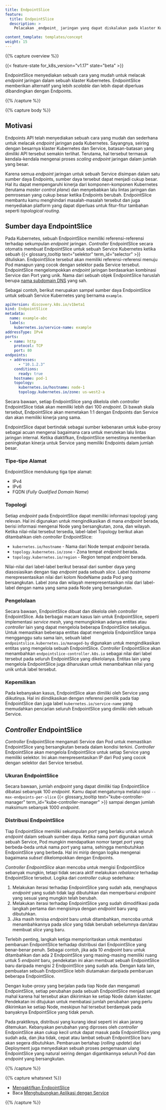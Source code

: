 ```yaml
---
title: EndpointSlice
feature:
  title: EndpointSlice
  description: >
    Pelacakan _endpoint_ jaringan yang dapat diskalakan pada klaster Kubernetes.

content_template: templates/concept
weight: 15
---
```


{{% capture overview %}}

{{< feature-state for_k8s_version="v1.17" state="beta" >}}

EndpointSlice menyediakan sebuah cara yang mudah untuk melacak _endpoint_
jaringan dalam sebuah klaster Kubernetes. EndpointSlice memberikan alternatif
yang lebih _scalable_ dan lebih dapat diperluas dibandingkan dengan Endpoints.

{{% /capture %}}

{{% capture body %}}

## Motivasi

Endpoints API telah menyediakan sebuah cara yang mudah dan sederhana untuk
melacak _endpoint_ jaringan pada Kubernetes. Sayangnya, seiring dengan besarnya
klaster Kubernetes dan Service, batasan-batasan yang dimiliki API tersebut
semakin terlihat. Terutama, hal tersebut termasuk kendala-kendala mengenai
proses _scaling_ _endpoint_ jaringan dalam jumlah yang besar.

Karena semua _endpoint_ jaringan untuk sebuah Service disimpan dalam satu sumber
daya Endpoints, sumber daya tersebut dapat menjadi cukup besar. Hal itu dapat
mempengaruhi kinerja dari komponen-komponen Kubernetes (terutama _master control
plane_) dan menyebabkan lalu lintas jaringan dan pemrosesan yang cukup besar
ketika Endpoints berubah. EndpointSlice membantu kamu menghindari
masalah-masalah tersebut dan juga menyediakan platform yang dapat diperluas
untuk fitur-fitur tambahan seperti _topological routing_.

## Sumber daya EndpointSlice

Pada Kubernetes, sebuah EndpointSlice memiliki referensi-referensi terhadap
sekumpulan _endpoint_ jaringan. _Controller_ EndpointSlice secara otomatis
membuat EndpointSlice untuk sebuah Service Kubernetes ketika sebuah
{{< glossary_tooltip text="selektor"
term_id="selector" >}} dituliskan. EndpointSlice tersebut akan memiliki referensi-referensi
menuju Pod manapun yang cocok dengan selektor pada Service tersebut. EndpointSlice
mengelompokkan _endpoint_ jaringan berdasarkan kombinasi Service dan Port yang unik.
Nama dari sebuah objek EndpointSlice haruslah berupa [nama subdomain DNS](/docs/concepts/overview/working-with-objects/names#dns-subdomain-names)
yang sah.

Sebagai contoh, berikut merupakan sampel sumber daya EndpointSlice untuk sebuah
Service Kubernetes yang bernama `example`.

```yaml
apiVersion: discovery.k8s.io/v1beta1
kind: EndpointSlice
metadata:
  name: example-abc
  labels:
    kubernetes.io/service-name: example
addressType: IPv4
ports:
  - name: http
    protocol: TCP
    port: 80
endpoints:
  - addresses:
      - "10.1.2.3"
    conditions:
      ready: true
    hostname: pod-1
    topology:
      kubernetes.io/hostname: node-1
      topology.kubernetes.io/zone: us-west2-a
```

Secara bawaan, setiap EndpointSlice yang dikelola oleh _controller_
EndpointSlice tidak akan memiliki lebih dari 100 _endpoint_. Di bawah skala
tersebut, EndpointSlice akan memetakan 1:1 dengan Endpoints dan Service dan akan
memiliki kinerja yang sama.

EndpointSlice dapat bertindak sebagai sumber kebenaran untuk kube-proxy sebagai
acuan mengenai bagaimana cara untuk merutekan lalu lintas jaringan internal.
Ketika diaktifkan, EndpointSlice semestinya memberikan peningkatan kinerja untuk
Service yang memiliki Endpoints dalam jumlah besar.

### Tipe-tipe Alamat

EndpointSlice mendukung tiga tipe alamat:

- IPv4
- IPv6
- FQDN (_Fully Qualified Domain Name_)

### Topologi

Setiap _endpoint_ pada EndpointSlice dapat memiliki informasi topologi yang
relevan. Hal ini digunakan untuk mengindikasikan di mana _endpoint_ berada,
berisi informasi mengenai Node yang bersangkutan, zona, dan wilayah. Ketika
nilai-nilai tersebut tersedia, label-label Topology berikut akan ditambahkan
oleh _controller_ EndpointSlice:

- `kubernetes.io/hostname` - Nama dari Node tempat _endpoint_ berada.
- `topology.kubernetes.io/zone` - Zona tempat _endpoint_ berada.
- `topology.kubernetes.io/region` - Region tempat _endpoint_ berada.

Nilai-nilai dari label-label berikut berasal dari sumber daya yang diasosiasikan
dengan tiap _endpoint_ pada sebuah _slice_. Label _hostname_ merepresentasikan
nilai dari kolom NodeName pada Pod yang bersangkutan. Label zona dan wilayah
merepresentasikan nilai dari label-label dengan nama yang sama pada Node yang
bersangkutan.

### Pengelolaan

Secara bawaan, EndpointSlice dibuat dan dikelola oleh _controller_
EndpointSlice. Ada berbagai macam kasus lain untuk EndpointSlice, seperti
implementasi _service mesh_, yang memungkinkan adanya entitas atau _controller_
lain yang dapat mengelola beberapa EndpointSlice sekaligus. Untuk memastikan
beberapa entitas dapat mengelola EndpointSlice tanpa mengganggu satu sama lain,
sebuah label `endpointslice.kubernetes.io/managed-by` digunakan untuk
mengindikasikan entitas yang mengelola sebuah EndpointSlice. _Controller_
EndpointSlice akan menambahkan `endpointslice-controller.k8s.io` sebagai nilai
dari label tersebut pada seluruh EndpointSlice yang dikelolanya. Entitas lain
yang mengelola EndpointSlice juga diharuskan untuk menambahkan nilai yang unik
untuk label tersebut.

### Kepemilikan

Pada kebanyakan kasus, EndpointSlice akan dimiliki oleh Service yang diikutinya.
Hal ini diindikasikan dengan referensi pemilik pada tiap EndpointSlice dan juga
label `kubernetes.io/service-name` yang memudahkan pencarian seluruh
EndpointSlice yang dimiliki oleh sebuah Service.

## _Controller_ EndpointSlice

_Controller_ EndpointSlice mengamati Service dan Pod untuk memastikan
EndpointSlice yang bersangkutan berada dalam kondisi terkini. _Controller_
EndpointSlice akan mengelola EndpointSlice untuk setiap Service yang memiliki
selektor. Ini akan merepresentasikan IP dari Pod yang cocok dengan selektor dari
Service tersebut.

### Ukuran EndpointSlice

Secara bawaan, jumlah _endpoint_ yang dapat dimiliki tiap EndpointSlice dibatasi
sebanyak 100 _endpoint_. Kamu dapat mengaturnya melalui opsi
`--max-endpoints-per-slice` {{< glossary_tooltip
text="kube-controller-manager" term_id="kube-controller-manager" >}} sampai dengan
jumlah maksimum sebanyak 1000 _endpoint_.

### Distribusi EndpointSlice

Tiap EndpointSlice memiliki sekumpulan _port_ yang berlaku untuk seluruh
_endpoint_ dalam sebuah sumber daya. Ketika nama _port_ digunakan untuk sebuah
Service, Pod mungkin mendapatkan nomor target _port_ yang berbeda-beda untuk
nama _port_ yang sama, sehingga membutuhkan EndpointSlice yang berbeda. Hal ini
mirip dengan logika mengenai bagaimana _subset_ dikelompokkan dengan Endpoints.

_Controller EndpointSlice_ akan mencoba untuk mengisi EndpointSlice sebanyak
mungkin, tetapi tidak secara aktif melakukan _rebalance_ terhadap EndpointSlice
tersebut. Logika dari _controller_ cukup sederhana:

1. Melakukan iterasi terhadap EndpointSlice yang sudah ada, menghapus _endpoint_
   yang sudah tidak lagi dibutuhkan dan memperbarui _endpoint_ yang sesuai yang
   mungkin telah berubah.
2. Melakukan iterasi terhadap EndpointSlice yang sudah dimodifikasi pada langkah
   pertama dan mengisinya dengan _endpoint_ baru yang dibutuhkan.
3. Jika masih tersisa _endpoint_ baru untuk ditambahkan, mencoba untuk
   menambahkannya pada _slice_ yang tidak berubah sebelumnya dan/atau membuat
   _slice_ yang baru.

Terlebih penting, langkah ketiga memprioritaskan untuk membatasi pembaruan
EndpointSlice terhadap distribusi dari EndpointSlice yang benar-benar penuh.
Sebagai contoh, jika ada 10 _endpoint_ baru untuk ditambahkan dan ada 2
EndpointSlice yang masing-masing memiliki ruang untuk 5 _endpoint_ baru,
pendekatan ini akan membuat sebuah EndpointSlice baru daripada mengisi 2
EndpointSlice yang sudah ada. Dengan kata lain, pembuatan sebuah EndpointSlice
lebih diutamakan daripada pembaruan beberapa EndpointSlice.

Dengan kube-proxy yang berjalan pada tiap Node dan mengamati EndpointSlice,
setiap perubahan pada sebuah EndpointSlice menjadi sangat mahal karena hal
tersebut akan dikirimkan ke setiap Node dalam klaster. Pendekatan ini ditujukan
untuk membatasi jumlah perubahan yang perlu dikirimkan ke setiap Node, meskipun
hal tersebut berdampak pada banyaknya EndpointSlice yang tidak penuh.

Pada praktiknya, distribusi yang kurang ideal seperti ini akan jarang ditemukan.
Kebanyakan perubahan yang diproses oleh _controller_ EndpointSlice akan cukup
kecil untuk dapat masuk pada EndpointSlice yang sudah ada, dan jika tidak, cepat
atau lambat sebuah EndpointSlice baru akan segera dibutuhkan. Pembaruan bertahap
(_rolling update_) dari Deployment juga menyediakan sebuah proses pengemasan
ulang EndpointSlice yang natural seiring dengan digantikannya seluruh Pod dan
_endpoint_ yang bersangkutan.

{{% /capture %}}

{{% capture whatsnext %}}

- [Mengaktifkan EndpointSlice](/docs/tasks/administer-cluster/enabling-endpointslices)
- Baca
  [Menghubungkan Aplikasi dengan Service](/docs/concepts/services-networking/connect-applications-service/)

{{% /capture %}}
